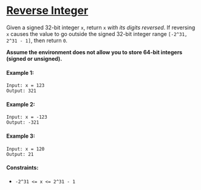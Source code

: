 # [Reverse Integer](https://leetcode.com/explore/interview/card/top-interview-questions-easy/127/strings/880/)
Given a signed 32-bit integer `x`, return `x` *with its digits reversed*. If reversing `x` causes the value to go outside the signed 32-bit integer range `[-2^31, 2^31 - 1]`, then return `0`.

**Assume the environment does not allow you to store 64-bit integers (signed or unsigned).**

#### Example 1:
```
Input: x = 123
Output: 321
```

#### Example 2:
```
Input: x = -123
Output: -321
```

#### Example 3:
```
Input: x = 120
Output: 21
```

#### Constraints:
- `-2^31 <= x <= 2^31 - 1`